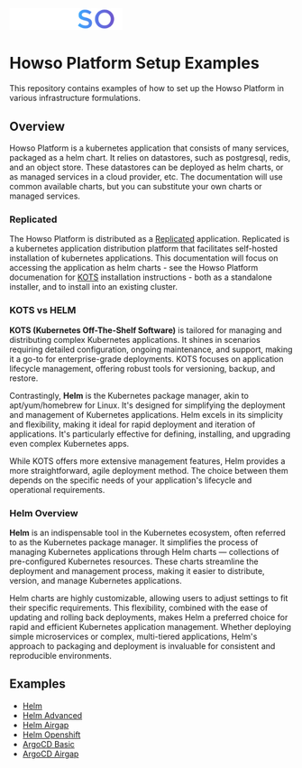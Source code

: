 <img src="assets/logo-gradient-light.png" alt="Logo" width="200"/>

# Howso Platform Setup Examples

This repository contains examples of how to set up the Howso Platform in various infrastructure formulations.

## Overview
Howso Platform is a kubernetes application that consists of many services, packaged as a helm chart.  It relies on datastores, such as postgresql, redis, and an object store.  These datastores can be deployed as helm charts, or as managed services in a cloud provider, etc.  The documentation will use common available charts, but you can substitute your own charts or managed services. 

### Replicated
The Howso Platform is distributed as a [Replicated](https://www.replicated.com/) application.  Replicated is a kubernetes application distribution platform that facilitates self-hosted installation of kubernetes applications.  This documentation will focus on accessing the application as helm charts - see the Howso Platform documenation for [KOTS](https://kots.io/) installation instructions - both as a standalone installer, and to install into an existing cluster.

### KOTS vs HELM

**KOTS (Kubernetes Off-The-Shelf Software)** is tailored for managing and distributing complex Kubernetes applications. It shines in scenarios requiring detailed configuration, ongoing maintenance, and support, making it a go-to for enterprise-grade deployments. KOTS focuses on application lifecycle management, offering robust tools for versioning, backup, and restore.

Contrastingly, **Helm** is the Kubernetes package manager, akin to apt/yum/homebrew for Linux. It's designed for simplifying the deployment and management of Kubernetes applications. Helm excels in its simplicity and flexibility, making it ideal for rapid deployment and iteration of applications. It's particularly effective for defining, installing, and upgrading even complex Kubernetes apps.

While KOTS offers more extensive management features, Helm provides a more straightforward, agile deployment method. The choice between them depends on the specific needs of your application's lifecycle and operational requirements.


### Helm Overview

**Helm** is an indispensable tool in the Kubernetes ecosystem, often referred to as the Kubernetes package manager. It simplifies the process of managing Kubernetes applications through Helm charts — collections of pre-configured Kubernetes resources. These charts streamline the deployment and management process, making it easier to distribute, version, and manage Kubernetes applications.

Helm charts are highly customizable, allowing users to adjust settings to fit their specific requirements. This flexibility, combined with the ease of updating and rolling back deployments, makes Helm a preferred choice for rapid and efficient Kubernetes application management. Whether deploying simple microservices or complex, multi-tiered applications, Helm's approach to packaging and deployment is invaluable for consistent and reproducible environments.



## Examples

- [Helm](helm-basic/README.md)
- [Helm Advanced](helm-full/README.md)
- [Helm Airgap](argocd-basic/README.md)
- [Helm Openshift](argocd-openshift/README.md)
- [ArgoCD Basic](argocd-basic/README.md)
- [ArgoCD Airgap](argocd-airgap/README.md)

